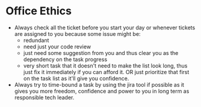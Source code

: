 # Office Ethics

- Always check all the ticket before you start your day or whenever tickets are assigned to you because some issue might be:
  - redundant
  - need just your code review
  - just need some suggestion from you and thus clear you as the dependency on the task progress
  - very short task that it doesn't need to make the list look long, thus just fix it immediately if you can afford it. OR just prioritize that first on the task list as it'll give you confidence.
- Always try to time-bound a task by using the jira tool if possible as it gives you more freedom, confidence and power to you in long term as responsible tech leader.
